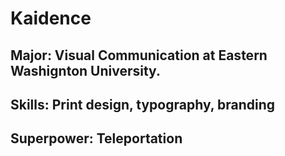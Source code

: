 # Kaidence 
## Major: Visual Communication at Eastern Washignton University.
## Skills: Print design, typography, branding
## Superpower: Teleportation

<!--
**kaidence17/kaidence17** is a ✨ _special_ ✨ repository because its `README.md` (this file) appears on your GitHub profile.
